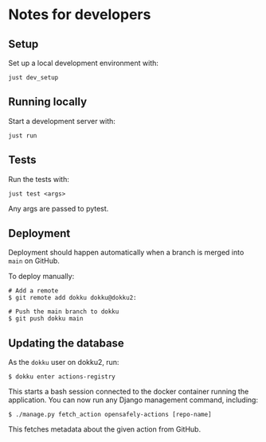 # Notes for developers

## Setup

Set up a local development environment with:

```
just dev_setup
```

## Running locally

Start a development server with:

```
just run
```

## Tests

Run the tests with:

```
just test <args>
```

Any args are passed to pytest.

## Deployment

Deployment should happen automatically when a branch is merged into `main` on GitHub.

To deploy manually:

```
# Add a remote
$ git remote add dokku dokku@dokku2:

# Push the main branch to dokku
$ git push dokku main
```

## Updating the database

As the `dokku` user on dokku2, run:

    $ dokku enter actions-registry

This starts a bash session connected to the docker container running the application.
You can now run any Django management command, including:

    $ ./manage.py fetch_action opensafely-actions [repo-name]

This fetches metadata about the given action from GitHub.
